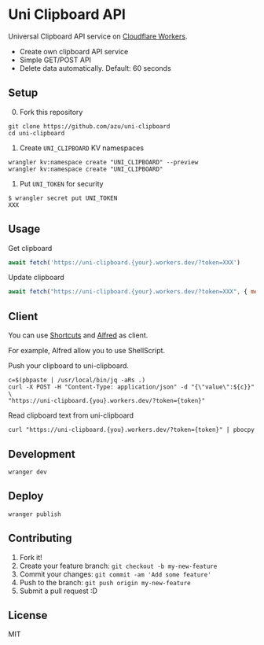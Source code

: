 # Uni Clipboard API

Universal Clipboard API service on [Cloudflare Workers](https://workers.cloudflare.com/).

- Create own clipboard API service
- Simple GET/POST API
- Delete data automatically. Default: 60 seconds

## Setup

0. Fork this repository

```
git clone https://github.com/azu/uni-clipboard
cd uni-clipboard
```

1. Create `UNI_CLIPBOARD` KV namespaces

```shell
wrangler kv:namespace create "UNI_CLIPBOARD" --preview
wrangler kv:namespace create "UNI_CLIPBOARD"
```

1. Put `UNI_TOKEN` for security

```shell
$ wrangler secret put UNI_TOKEN
XXX
```

## Usage

Get clipboard

```js
await fetch('https://uni-clipboard.{your}.workers.dev/?token=XXX')
```

Update clipboard

```js
await fetch("https://uni-clipboard.{your}.workers.dev/?token=XXX", { method: "post", body: "New Content"})
```

## Client

You can use [Shortcuts](https://apps.apple.com/us/app/shortcuts/id915249334) and [Alfred](https://www.alfredapp.com/) as client.


For example, Alfred allow you to use ShellScript.

Push your clipboard to uni-clipboard.

```shell
c=$(pbpaste | /usr/local/bin/jq -aRs .)
curl -X POST -H "Content-Type: application/json" -d "{\"value\":${c}}" \
"https://uni-clipboard.{you}.workers.dev/?token={token}"
```

Read clipboard text from uni-clipboard

```shll
curl "https://uni-clipboard.{you}.workers.dev/?token={token}" | pbocpy
```

## Development

    wranger dev

## Deploy

    wranger publish

## Contributing

1. Fork it!
2. Create your feature branch: `git checkout -b my-new-feature`
3. Commit your changes: `git commit -am 'Add some feature'`
4. Push to the branch: `git push origin my-new-feature`
5. Submit a pull request :D

## License

MIT
